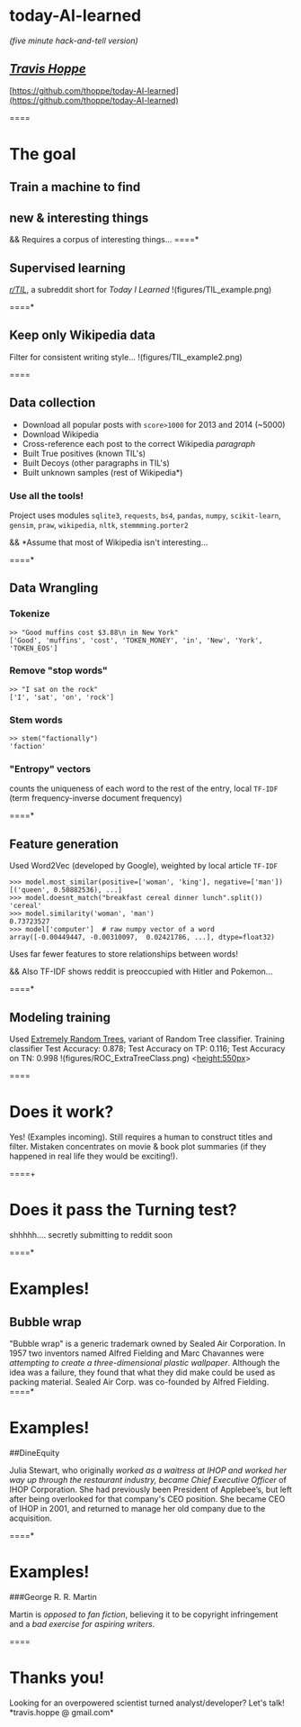 # today-AI-learned
_(five minute hack-and-tell version)_

*[Travis Hoppe](http://thoppe.github.io/)*
----------
[https://github.com/thoppe/today-AI-learned](https://github.com/thoppe/today-AI-learned)
<link rel="stylesheet" href="css/font-awesome-4.3.0/css/font-awesome.min.css">

====
# The goal

## Train a machine to find 
## new & interesting things

&& Requires a corpus of interesting things...
====*

## Supervised learning
*[r/TIL](http://www.reddit.com/r/todayilearned/)*, a subreddit short for _Today I Learned_
!(figures/TIL_example.png)

====*

## Keep only Wikipedia data
Filter for consistent writing style...
!(figures/TIL_example2.png)

====

## Data collection

+ Download all popular posts with `score>1000` for 2013 and 2014 (~5000)
+ Download Wikipedia
+ Cross-reference each post to the correct Wikipedia _paragraph_
+ Built True positives (known TIL's)
+ Built Decoys (other paragraphs in TIL's)
+ Built unknown samples (rest of Wikipedia*)


### Use all the tools!
Project uses modules `sqlite3`, `requests`, `bs4`, `pandas`, `numpy`, `scikit-learn`, `gensim`, `praw`, `wikipedia`, `nltk`, `stemmming.porter2`

&& *Assume that most of Wikipedia isn't interesting...

====*

## Data Wrangling
### Tokenize
    >> "Good muffins cost $3.88\n in New York"
    ['Good', 'muffins', 'cost', 'TOKEN_MONEY', 'in', 'New', 'York', 'TOKEN_EOS']
### Remove "stop words"
    >> "I sat on the rock"
    ['I', 'sat', 'on', 'rock']
### Stem words
    >> stem("factionally")
    'faction'
### "Entropy" vectors
counts the uniqueness of each word to the rest of the entry,
local `TF-IDF` (term frequency-inverse document frequency)

====*

## Feature generation
Used Word2Vec (developed by Google), weighted by local article `TF-IDF`

    >>> model.most_similar(positive=['woman', 'king'], negative=['man'])
    [('queen', 0.50882536), ...]
    >>> model.doesnt_match("breakfast cereal dinner lunch".split())
    'cereal'
    >>> model.similarity('woman', 'man')
    0.73723527
    >>> model['computer']  # raw numpy vector of a word
    array([-0.00449447, -0.00310097,  0.02421786, ...], dtype=float32)

Uses far fewer features to store relationships between words!

&& Also TF-IDF shows reddit is preoccupied with Hitler and Pokemon...

====*

## Modeling training
Used [Extremely Random Trees](http://scikit-learn.org/stable/modules/ensemble.html), variant of Random Tree classifier.
    Training classifier
    Test Accuracy: 0.878;    Test Accuracy on TP: 0.116;   Test Accuracy on TN: 0.998
!(figures/ROC_ExtraTreeClass.png) <<height:550px>>

====

# Does it work?
Yes! (Examples incoming). Still requires a human to construct titles and filter. Mistaken concentrates on movie & book plot summaries (if they happened in real life they would be exciting!).

====+

# Does it pass the Turning test?
shhhhh.... secretly submitting to reddit soon

====*
# Examples!

## Bubble wrap

"Bubble wrap" is a generic trademark owned by Sealed Air Corporation. In 1957 two inventors named Alfred Fielding and Marc Chavannes were *attempting to create a three-dimensional plastic wallpaper*. Although the idea was a failure, they found that what they did make could be used as packing material. Sealed Air Corp. was co-founded by Alfred Fielding.
====*
# Examples!

##DineEquity

Julia Stewart, who originally *worked as a waitress at IHOP and worked her way up through the restaurant industry, became Chief Executive Officer* of IHOP Corporation. She had previously been President of Applebee’s, but left after being overlooked for that company's CEO position. She became CEO of IHOP in 2001, and returned to manage her old company due to the acquisition.

====*
# Examples!

###George R. R. Martin

Martin is *opposed to fan fiction*, believing it to be copyright infringement and a *bad exercise for aspiring writers*.


====


# Thanks you!

<div style="footnote">
Looking for an overpowered scientist turned analyst/developer? Let's talk!<br>*travis.hoppe @ gmail.com*
</div>


